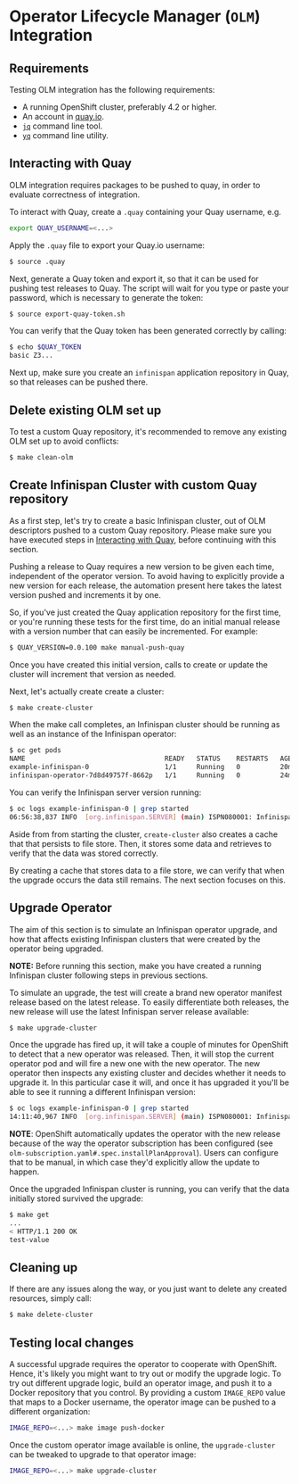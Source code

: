 # Operator Lifecycle Manager (`OLM`) Integration

## Requirements

Testing OLM integration has the following requirements:

* A running OpenShift cluster, preferably 4.2 or higher.
* An account in [quay.io](https://quay.io/repository).
* [`jq`](https://stedolan.github.io/jq) command line tool.
* [`yq`](https://github.com/kislyuk/yq) command line utility.

## Interacting with Quay

OLM integration requires packages to be pushed to quay,
in order to evaluate correctness of integration.

To interact with Quay,
create a `.quay` containing your Quay username, e.g.

```bash
export QUAY_USERNAME=<...>
```

Apply the `.quay` file to export your Quay.io username:

```bash
$ source .quay
```

Next, generate a Quay token and export it,
so that it can be used for pushing test releases to Quay.
The script will wait for you type or paste your password,
which is necessary to generate the token:

```bash
$ source export-quay-token.sh
```

You can verify that the Quay token has been generated correctly by calling:

```bash
$ echo $QUAY_TOKEN
basic Z3...
```

Next up, make sure you create an `infinispan` application repository in Quay,
so that releases can be pushed there.

## Delete existing OLM set up

To test a custom Quay repository,
it's recommended to remove any existing OLM set up to avoid conflicts:

```bash
$ make clean-olm
```

## Create Infinispan Cluster with custom Quay repository

As a first step, 
let's try to create a basic Infinispan cluster,
out of OLM descriptors pushed to a custom Quay repository.
Please make sure you have executed steps in 
[Interacting with Quay](#interacting-with-quay), 
before continuing with this section.

Pushing a release to Quay requires a new version to be given each time,
independent of the operator version.
To avoid having to explicitly provide a new version for each release,
the automation present here takes the latest version pushed and increments it by one.

So, if you've just created the Quay application repository for the first time,
or you're running these tests for the first time,
do an initial manual release with a version number that can easily be incremented.
For example:

```bash
$ QUAY_VERSION=0.0.100 make manual-push-quay
```

Once you have created this initial version,
calls to create or update the cluster will increment that version as needed.

Next, let's actually create create a cluster:

```bash
$ make create-cluster
```

When the make call completes, 
an Infinispan cluster should be running as well as an instance of the Infinispan operator:

```bash
$ oc get pods
NAME                                   READY   STATUS    RESTARTS   AGE
example-infinispan-0                   1/1     Running   0          20m
infinispan-operator-7d8d49757f-8662p   1/1     Running   0          24m
```

You can verify the Infinispan server version running:

```bash
$ oc logs example-infinispan-0 | grep started
06:56:38,837 INFO  [org.infinispan.SERVER] (main) ISPN080001: Infinispan Server 10.0.0.Final started in 9497ms
```

Aside from from starting the cluster, 
`create-cluster` also creates a cache that that persists to file store.
Then, it stores some data and retrieves to verify that the data was stored correctly.

By creating a cache that stores data to a file store,
we can verify that when the upgrade occurs the data still remains.
The next section focuses on this.

## Upgrade Operator

The aim of this section is to simulate an Infinispan operator upgrade,
and how that affects existing Infinispan clusters that were created by the operator being upgraded.

**NOTE:** Before running this section,
make you have created a running Infinispan cluster following steps in previous sections.

To simulate an upgrade,
the test will create a brand new operator manifest release based on the latest release.
To easily differentiate both releases, the new release will use the latest Infinispan server release available:

```bash
$ make upgrade-cluster
```

Once the upgrade has fired up,
it will take a couple of minutes for OpenShift to detect that a new operator was released.
Then, it will stop the current operator pod and will fire a new one with the new operator.
The new operator then inspects any existing cluster and decides whether it needs to upgrade it.
In this particular case it will, and once it has upgraded it you'll be able to see it running a different Infinispan version:

```bash
$ oc logs example-infinispan-0 | grep started
14:11:40,967 INFO  [org.infinispan.SERVER] (main) ISPN080001: Infinispan Server 10.1.0.Final started in 24496ms
```

**NOTE**: OpenShift automatically updates the operator with the new release
because of the way the operator subscription has been configured
(see `olm-subscription.yaml#.spec.installPlanApproval`).
Users can configure that to be manual,
in which case they'd explicitly allow the update to happen.

Once the upgraded Infinispan cluster is running,
you can verify that the data initially stored survived the upgrade:

```bash
$ make get
...
< HTTP/1.1 200 OK
test-value
```

## Cleaning up

If there are any issues along the way,
or you just want to delete any created resources,
simply call:

```bash
$ make delete-cluster
```

## Testing local changes

A successful upgrade requires the operator to cooperate with OpenShift.
Hence, it's likely you might want to try out or modify the upgrade logic.
To try out different upgrade logic,
build an operator image,
and push it to a Docker repository that you control.
By providing a custom `IMAGE_REPO` value that maps to a Docker username, 
the operator image can be pushed to a different organization:

```bash
IMAGE_REPO=<...> make image push-docker
```

Once the custom operator image available is online,
the `upgrade-cluster` can be tweaked to upgrade to that operator image:

```bash
IMAGE_REPO=<...> make upgrade-cluster
```
